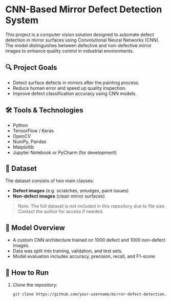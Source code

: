 # CNN-Based Mirror Defect Detection System

This project is a computer vision solution designed to automate defect detection in mirror surfaces using Convolutional Neural Networks (CNN). The model distinguishes between defective and non-defective mirror images to enhance quality control in industrial environments.

## 🔍 Project Goals

- Detect surface defects in mirrors after the painting process.
- Reduce human error and speed up quality inspection.
- Improve defect classification accuracy using CNN models.

## 🛠️ Tools & Technologies

- Python
- TensorFlow / Keras
- OpenCV
- NumPy, Pandas
- Matplotlib
- Jupyter Notebook or PyCharm (for development)

## 📁 Dataset

The dataset consists of two main classes:
- **Defect images** (e.g. scratches, smudges, paint issues)
- **Non-defect images** (clean mirror surfaces)

> Note: The full dataset is not included in this repository due to file size. Contact the author for access if needed.

## 🧠 Model Overview

- A custom CNN architecture trained on 1000 defect and 1000 non-defect images.
- Data was split into training, validation, and test sets.
- Model evaluation includes accuracy, precision, recall, and F1-score.

## 🚀 How to Run

1. Clone the repository:
   ```bash
   git clone https://github.com/your-username/mirror-defect-detection.git
